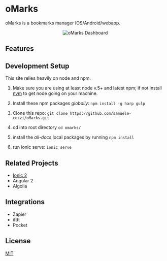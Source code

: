 # oMarks

oMarks is a bookmarks manager IOS/Android/webapp. 

<p align="center">
  <img alt="oMarks Dashboard" src="https://drive.google.com/file/d/0B8BgVMJWK7LcXzAxVkhGU0xXOG8/view?usp=sharing">
</p>



## Features


## Development Setup
This site relies heavily on node and npm.

1. Make sure you are using at least node v.5+ and latest npm; 
if not install [nvm](https://github.com/creationix/nvm) to get node going on your machine.

1. Install these npm packages *globally*: `npm install -g harp gulp`

1. Clone this repo: `git clone https://github.com/samuele-cozzi/oMarks.git`
 
1. cd into root directory `cd omarks/`

1. install the *all-docs* local packages by running `npm install`

1. run ionic serve: `ionic serve`

## Related Projects
* <a href="http://ionic.io/2">Ionic 2</a>
* Angular 2
* Algolia


## Integrations
* Zapier
* ifttt
* Pocket

## License
[MIT](LICENSE)
